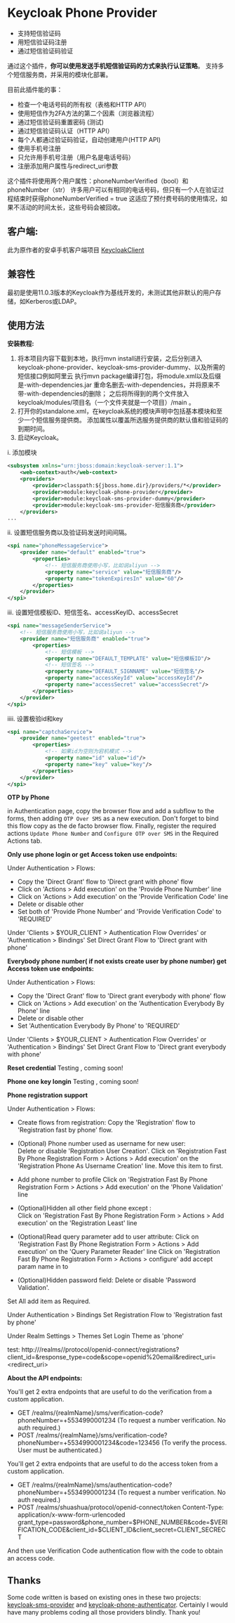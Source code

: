 # Keycloak Phone Provider

+ 支持短信验证码
+ 用短信验证码注册
+ 通过短信验证码验证


通过这个插件，**你可以使用发送手机短信验证码的方式来执行认证策略**。
支持多个短信服务商，并采用的模块化部署。

目前此插件能的事：
+ 检查一个电话号码的所有权（表格和HTTP API）
+ 使用短信作为2FA方法的第二个因素（浏览器流程）
+ 通过短信验证码重置密码 (测试)
+ 通过短信验证码认证（HTTP API）
+ 每个人都通过验证码验证，自动创建用户(HTTP API)
+ 使用手机号注册
+ 只允许用手机号注册（用户名是电话号码）
+ 注册添加用户属性与redirect_uri参数

这个插件将使用两个用户属性：phoneNumberVerified（bool）和phoneNumber（str）
许多用户可以有相同的电话号码，但只有一个人在验证过程结束时获得phoneNumberVerified = true
这适应了预付费号码的使用情况，如果不活动的时间太长，这些号码会被回收。

## 客户端:

此为原作者的安卓手机客户端项目 [KeycloakClient](https://github.com/cooper-lyt/KeycloakClient) 

## 兼容性

最初是使用11.0.3版本的Keycloak作为基线开发的，未测试其他非默认的用户存储，如Kerberos或LDAP。

## 使用方法

**安装教程:**
 
  1. 将本项目内容下载到本地，执行mvn install进行安装，之后分别进入
     keycloak-phone-provider、keycloak-sms-provider-dummy、以及所需的短信接口例如阿里云
     执行mvn package编译打包，将module.xml以及后缀是-with-dependencies.jar
     重命名删去-with-dependencies，并将原来不带-with-dependencies的删除；
    之后将所得到的两个文件放入keycloak/modules/项目名（一个文件夹就是一个项目）/main 。
  2. 打开你的standalone.xml，在keycloak系统的模块声明中包括基本模块和至少一个短信服务提供商。
     添加属性以覆盖所选服务提供商的默认值和验证码的到期时间。
  3. 启动Keycloak。

i. 添加模块
```xml
<subsystem xmlns="urn:jboss:domain:keycloak-server:1.1">
    <web-context>auth</web-context>
    <providers>
        <provider>classpath:${jboss.home.dir}/providers/*</provider>
        <provider>module:keycloak-phone-provider</provider>
        <provider>module:keycloak-sms-provider-dummy</provider>
        <provider>module:keycloak-sms-provider-短信服务商</provider>
    </providers>
...
```
ii. 设置短信服务商以及验证码发送时间间隔。
```xml
<spi name="phoneMessageService">
    <provider name="default" enabled="true">
        <properties>
            <!-- 短信服务商使用小写，比如说aliyun -->
            <property name="service" value="短信服务商"/>
            <property name="tokenExpiresIn" value="60"/>
        </properties>
    </provider>
</spi>
```
iii. 设置短信模板ID、短信签名、accessKeyID、accessSecret
```xml
<spi name="messageSenderService">
    <!-- 短信服务商使用小写，比如说aliyun -->
    <provider name="短信服务商" enabled="true">
        <properties>
            <!-- 短信模板 -->
            <property name="DEFAULT_TEMPLATE" value="短信模板ID"/>
            <!-- 短信签名 -->
            <property name="DEFAULT_SIGNNAME" value="短信签名"/>
            <property name="accessKeyId" value="accessKeyId"/>
            <property name="accessSecret" value="accessSecret"/>
        </properties>
    </provider>
</spi>
```
iiii. 设置极验id和key
```xml
<spi name="captchaService">
    <provider name="geetest" enabled="true">
        <properties>
            <!-- 如果id为空则为宕机模式 -->
            <property name="id" value="id"/>
            <property name="key" value="key"/>
        </properties>
    </provider>
</spi>
```
**OTP by Phone**

  in Authentication page, copy the browser flow and add a subflow to the forms, then adding `OTP Over SMS` as a
  new execution. Don't forget to bind this flow copy as the de facto browser flow.
  Finally, register the required actions `Update Phone Number` and `Configure OTP over SMS` in the Required Actions tab.


**Only use phone login or get Access token use endpoints:**

Under Authentication > Flows:
 + Copy the 'Direct Grant' flow to 'Direct grant with phone' flow
 + Click on 'Actions > Add execution' on the 'Provide Phone Number' line
 + Click on 'Actions > Add execution' on the 'Provide Verification Code' line
 + Delete or disable other
 + Set both of 'Provide Phone Number' and 'Provide Verification Code' to 'REQUIRED'

Under 'Clients > $YOUR_CLIENT > Authentication Flow Overrides' or 'Authentication > Bindings' 
Set Direct Grant Flow to 'Direct grant with phone' 

**Everybody phone number( if not exists create user by phone number) get Access token use endpoints:**

Under Authentication > Flows:
 + Copy the 'Direct Grant' flow to 'Direct grant everybody with phone' flow
 + Click on 'Actions > Add execution' on the 'Authentication Everybody By Phone' line
 + Delete or disable other
 + Set 'Authentication Everybody By Phone' to 'REQUIRED'

Under 'Clients > $YOUR_CLIENT > Authentication Flow Overrides' or 'Authentication > Bindings' 
Set Direct Grant Flow to 'Direct grant everybody with phone' 

**Reset credential**
 Testing , coming soon!
 
**Phone one key longin**
  Testing , coming soon!

**Phone registration support**

Under Authentication > Flows:
 + Create flows from registration:
    Copy the 'Registration' flow to 'Registration fast by phone' flow.
 
 + (Optional) Phone number used as username for new user:  
    Delete or disable 'Registration User Creation'.
    Click on 'Registration Fast By Phone Registration Form > Actions > Add execution' on the 'Registration Phone As Username Creation' line.
    Move this item to first.
    
 +  Add phone number to profile
    Click on 'Registration Fast By Phone Registration Form > Actions > Add execution' on the 'Phone Validation' line

 + (Optional)Hidden all other field phone except :   
    Click on 'Registration Fast By Phone Registration Form > Actions > Add execution' on the 'Registration Least' line

 + (Optional)Read query parameter add to user attribute:
        Click on 'Registration Fast By Phone Registration Form > Actions > Add execution' on the 'Query Parameter Reader' line
        Click on 'Registration Fast By Phone Registration Form > Actions > configure' add accept param name in to 

 + (Optional)Hidden password field:
    Delete or disable 'Password Validation'.
    
 Set All add item as Required.

Under Authentication > Bindings
Set Registration Flow to 'Registration fast by phone' 

Under Realm Settings > Themes
Set Login Theme as 'phone'

test:
http://<addr>/realms/<realm name>/protocol/openid-connect/registrations?client_id=<client id>&response_type=code&scope=openid%20email&redirect_uri=<redirect_uri>


**About the API endpoints:** 

You'll get 2 extra endpoints that are useful to do the verification from a custom application.

  + GET /realms/{realmName}/sms/verification-code?phoneNumber=+5534990001234 (To request a number verification. No auth required.)
  + POST /realms/{realmName}/sms/verification-code?phoneNumber=+5534990001234&code=123456 (To verify the process. User must be authenticated.)

You'll get 2 extra endpoints that are useful to do the access token from a custom application.
  + GET /realms/{realmName}/sms/authentication-code?phoneNumber=+5534990001234 (To request a number verification. No auth required.)
  + POST /realms/shuashua/protocol/openid-connect/token
    Content-Type: application/x-www-form-urlencoded
    grant_type=password&phone_number=$PHONE_NUMBER&code=$VERIFICATION_CODE&client_id=$CLIENT_ID&client_secret=CLIENT_SECRECT


And then use Verification Code authentication flow with the code to obtain an access code.


## Thanks
Some code written is based on existing ones in these two projects: [keycloak-sms-provider](https://github.com/mths0x5f/keycloak-sms-provider)
and [keycloak-phone-authenticator](https://github.com/FX-HAO/keycloak-phone-authenticator). Certainly I would have many problems
coding all those providers blindly. Thank you!
